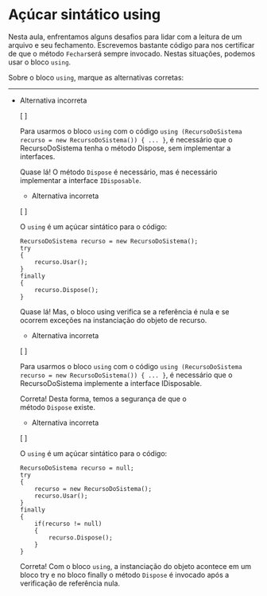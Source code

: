 ﻿# Açúcar sintático using

Nesta aula, enfrentamos alguns desafios para lidar com a leitura de um arquivo e seu fechamento. Escrevemos bastante código para nos certificar de que o método `Fechar`será sempre invocado. Nestas situações, podemos usar o bloco `using`.

Sobre o bloco `using`, marque as alternativas corretas:

------------------------------------------------------------------------------------------------------------------------------------------------------------------------------------------------------------------------------------------------------------------------------------------------------------

-   Alternativa incorreta

    [ ]

    Para usarmos o bloco `using` com o código `using (RecursoDoSistema recurso = new RecursoDoSistema()) { ... }`, é necessário que o RecursoDoSistema tenha o método Dispose, sem implementar a interfaces.

    Quase lá! O método `Dispose` é necessário, mas é necessário implementar a interface `IDisposable`.

    -   Alternativa incorreta

    [ ]

    O `using` é um açúcar sintático para o código:

    ```
    RecursoDoSistema recurso = new RecursoDoSistema();
    try
    {
        recurso.Usar();
    }
    finally
    {
        recurso.Dispose();
    }
    ```

    Quase lá! Mas, o bloco using verifica se a referência é nula e se ocorrem exceções na instanciação do objeto de recurso.

    -   Alternativa incorreta

    [ ]

    Para usarmos o bloco `using` com o código `using (RecursoDoSistema recurso = new RecursoDoSistema()) { ... }`, é necessário que o RecursoDoSistema implemente a interface IDisposable.

    Correta! Desta forma, temos a segurança de que o método `Dispose` existe.

    -   Alternativa incorreta

    [ ]

    O `using` é um açúcar sintático para o código:

    ```
    RecursoDoSistema recurso = null;
    try
    {
        recurso = new RecursoDoSistema();
        recurso.Usar();
    }
    finally
    {
        if(recurso != null)
        {
            recurso.Dispose();
        }
    }
    ```

    Correta! Com o bloco `using`, a instanciação do objeto acontece em um bloco try e no bloco finally o método `Dispose` é invocado após a verificação de referência nula.

